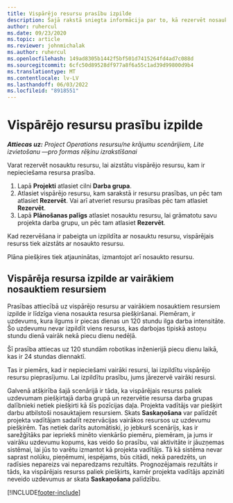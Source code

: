 ```yaml
---
title: Vispārējo resursu prasību izpilde
description: Šajā rakstā sniegta informācija par to, kā rezervēt nosauktos resursus vispārējai resursu vajadzībai.
author: ruhercul
ms.date: 09/23/2020
ms.topic: article
ms.reviewer: johnmichalak
ms.author: ruhercul
ms.openlocfilehash: 149ad8305b1442f5bf501d7415264fd4ad7c088d
ms.sourcegitcommit: 6cfc50d89528df977a8f6a55c1ad39d99800d9b4
ms.translationtype: MT
ms.contentlocale: lv-LV
ms.lasthandoff: 06/03/2022
ms.locfileid: "8918551"
---
```

# <a name="generic-resource-requirement-fulfillment"></a>Vispārējo resursu prasību izpilde

_**Attiecas uz:** Project Operations resursu/ne krājumu scenārijiem, Lite izvietošanu —pro formas rēķinu izrakstīšanai_

Varat rezervēt nosauktu resursu, lai aizstātu vispārējo resursu, kam ir nepieciešama resursa prasība.

1. Lapā **Projekti** atlasiet cilni **Darba grupa**.
2. Atlasiet vispārējo resursu, kam sarakstā ir resursu prasības, un pēc tam atlasiet **Rezervēt**. Vai arī atveriet resursu prasības pēc tam atlasiet **Rezervēt**.
3. Lapā **Plānošanas palīgs** atlasiet nosauktu resursu, lai grāmatotu savu projekta darba grupu, un pēc tam atlasiet **Rezervēt**.

Kad rezervēšana ir pabeigta un izpildīta ar nosauktu resursu, vispārējais resurss tiek aizstāts ar nosaukto resursu.

Plāna piešķires tiek atjauninātas, izmantojot arī nosaukto resursu.

## <a name="fulfill-a-generic-resource-with-multiple-named-resources"></a>Vispārēja resursa izpilde ar vairākiem nosauktiem resursiem
Prasības attiecībā uz vispārējo resursu ar vairākiem nosauktiem resursiem izpilde ir līdzīga viena nosaukta resursa piešķiršanai. Piemēram, ir uzdevums, kura ilgums ir piecas dienas un 120 stundu ilga darba intensitāte. Šo uzdevumu nevar izpildīt viens resurss, kas darbojas tipiskā astoņu stundu dienā vairāk nekā piecu dienu nedēļā. 

Šī prasība attiecas uz 120 stundām robotikas inženierijā piecu dienu laikā, kas ir 24 stundas diennaktī.

Tas ir piemērs, kad ir nepieciešami vairāki resursi, lai izpildītu vispārējo resursu pieprasījumu. Lai izpildītu prasību, jums jārezervē vairāki resursi.

Galvenā atšķirība šajā scenārijā ir tāda, ka vispārējais resurss paliek uzdevumam piešķirtajā darba grupā un rezervētie resursa darba grupas dalībnieki netiek piešķirti kā šīs pozīcijas daļa. Projekta vadītājs var piešķirt darbu atbilstoši nosauktajiem resursiem. Skats **Saskaņošana** var palīdzēt projekta vadītājam sadalīt rezervācijas vairākos resursos uz uzdevumu piešķirēm. Tas netiek darīts automātiski, jo jebkurš scenārijs, kas ir sarežģītāks par iepriekš minēto vienkāršo piemēru, piemēram, ja jums ir vairāku uzdevumu kopums, kas veido šo prasību, vai aktivitāte ir jāuzņemas sistēmai, lai jūs to varētu izmantot kā projekta vadītājs. Tā kā sistēma nevar saprast nolūku, pieņēmumi, iespējams, būs citādi, nekā paredzēts, un radīsies nepareizs vai neparedzams rezultāts. Prognozējamais rezultāts ir tāds, ka vispārējais resurss paliek piešķirts, kamēr projekta vadītājs apzināti neveido uzdevumus ar skata **Saskaņošana** palīdzību.




[!INCLUDE[footer-include](../includes/footer-banner.md)]